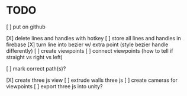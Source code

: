 # TODO

[ ] put on github

[X] delete lines and handles with hotkey
[ ] store all lines and handles in firebase
[X] turn line into bezier w/ extra point (style bezier handle differently)
[ ] create viewpoints
[ ] connect viewpoints (how to tell if straight vs right vs left)

[ ] mark correct path(s)?

[X] create three js view
[ ] extrude walls three js
[ ] create cameras for viewpoints
[ ] export three js into unity?
